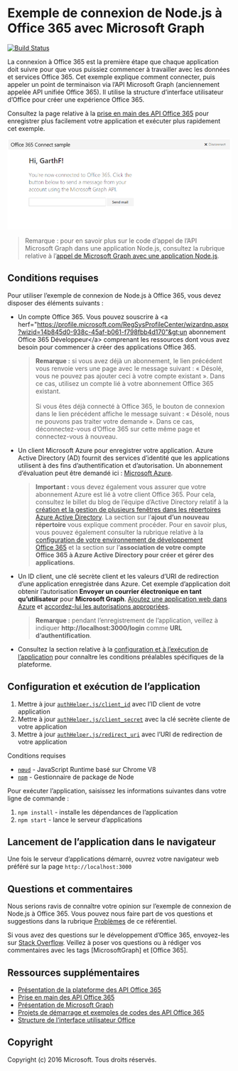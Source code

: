 # Exemple de connexion de Node.js à Office 365 avec Microsoft Graph
[![Build Status](https://travis-ci.org/OfficeDev/O365-Nodejs-Microsoft-Graph-Connect.svg?branch=master)](https://travis-ci.org/OfficeDev/O365-Nodejs-Microsoft-Graph-Connect)

La connexion à Office 365 est la première étape que chaque application doit suivre pour que vous puissiez commencer à travailler avec les données et services Office 365. Cet exemple explique comment connecter, puis appeler un point de terminaison via l’API Microsoft Graph (anciennement appelée API unifiée Office 365). Il utilise la structure d’interface utilisateur d’Office pour créer une expérience Office 365.

Consultez la page relative à la [prise en main des API Office 365](http://dev.office.com/getting-started/office365apis?platform=option-node#setup) pour enregistrer plus facilement votre application et exécuter plus rapidement cet exemple.

![Capture d’écran d’un exemple de connexion de Node.js à Office 365](../readme-imgs/screenshot.PNG)
> Remarque : pour en savoir plus sur le code d’appel de l’API Microsoft Graph dans une application Node.js, consultez la rubrique relative à l’[appel de Microsoft Graph avec une application Node.js](https://graph.microsoft.io/docs/platform/nodejs).

## Conditions requises

Pour utiliser l’exemple de connexion de Node.js à Office 365, vous devez disposer des éléments suivants :
* Un compte Office 365. Vous pouvez souscrire à &lt;a herf="https://profile.microsoft.com/RegSysProfileCenter/wizardnp.aspx?wizid=14b845d0-938c-45af-b061-f798fbb4d170"&gt;un abonnement Office 365 Développeur&lt;/a&gt; comprenant les ressources dont vous avez besoin pour commencer à créer des applications Office 365.

     > **Remarque :**
     si vous avez déjà un abonnement, le lien précédent vous renvoie vers une page avec le message suivant : « Désolé, vous ne pouvez pas ajouter ceci à votre compte existant ». Dans ce cas, utilisez un compte lié à votre abonnement Office 365 existant.<br /><br />
     Si vous êtes déjà connecté à Office 365, le bouton de connexion dans le lien précédent affiche le message suivant : « Désolé, nous ne pouvons pas traiter votre demande ». Dans ce cas, déconnectez-vous d’Office 365 sur cette même page et connectez-vous à nouveau.
* Un client Microsoft Azure pour enregistrer votre application. Azure Active Directory (AD) fournit des services d’identité que les applications utilisent à des fins d’authentification et d’autorisation. Un abonnement d’évaluation peut être demandé ici : [Microsoft Azure](https://account.windowsazure.com/SignUp).

     > **Important :**
     vous devez également vous assurer que votre abonnement Azure est lié à votre client Office 365. Pour cela, consultez le billet du blog de l’équipe d’Active Directory relatif à la [création et la gestion de plusieurs fenêtres dans les répertoires Azure Active Directory](http://blogs.technet.com/b/ad/archive/2013/11/08/creating-and-managing-multiple-windows-azure-active-directories.aspx). La section sur l’**ajout d’un nouveau répertoire** vous explique comment procéder. Pour en savoir plus, vous pouvez également consulter la rubrique relative à la [configuration de votre environnement de développement Office 365](https://msdn.microsoft.com/office/office365/howto/setup-development-environment#bk_CreateAzureSubscription) et la section sur l’**association de votre compte Office 365 à Azure Active Directory pour créer et gérer des applications**.
* Un ID client, une clé secrète client et les valeurs d’URI de redirection d’une application enregistrée dans Azure. Cet exemple d’application doit obtenir l’autorisation **Envoyer un courrier électronique en tant qu’utilisateur** pour **Microsoft Graph**. [Ajoutez une application web dans Azure](https://msdn.microsoft.com/office/office365/HowTo/add-common-consent-manually#bk_RegisterWebApp) et [accordez-lui les autorisations appropriées](https://github.com/OfficeDev/O365-Nodejs-Microsoft-Graph-Connect/wiki/Grant-permissions-to-the-Connect-application-in-Azure).

     > **Remarque :**
     pendant l’enregistrement de l’application, veillez à indiquer **http://localhost:3000/login** comme **URL d’authentification**.
     
* Consultez la section relative à la [configuration et à l’exécution de l’application](#configure-and-run-the-app) pour connaître les conditions préalables spécifiques de la plateforme.

## Configuration et exécution de l’application

1. Mettre à jour [```authHelper.js/client_id```](authHelper.js#L7) avec l’ID client de votre application
2. Mettre à jour [```authHelper.js/client_secret```](authHelper.js#L8) avec la clé secrète cliente de votre application
3. Mettre à jour [```authHelper.js/redirect_uri```](authHelper.js#L9) avec l’URI de redirection de votre application

Conditions requises
* [```nœud```](https://nodejs.org/en/) - JavaScript Runtime basé sur Chrome V8
* [```npm```](https://docs.npmjs.com/getting-started/installing-node) - Gestionnaire de package de Node

Pour exécuter l’application, saisissez les informations suivantes dans votre ligne de commande :

1. ```npm install``` - installe les dépendances de l’application
2. ```npm start``` - lance le serveur d’applications


## Lancement de l’application dans le navigateur
Une fois le serveur d’applications démarré, ouvrez votre navigateur web préféré sur la page ```http://localhost:3000```

## Questions et commentaires

Nous serions ravis de connaître votre opinion sur l’exemple de connexion de Node.js à Office 365. Vous pouvez nous faire part de vos questions et suggestions dans la rubrique [Problèmes](https://github.com/OfficeDev/O365-Nodejs-Microsoft-Graph-Connect/issues) de ce référentiel.

Si vous avez des questions sur le développement d’Office 365, envoyez-les sur [Stack Overflow](http://stackoverflow.com/questions/tagged/Office365+MicrosoftGraph). Veillez à poser vos questions ou à rédiger vos commentaires avec les tags [MicrosoftGraph] et [Office 365].
  
## Ressources supplémentaires

* [Présentation de la plateforme des API Office 365](https://msdn.microsoft.com/office/office365/howto/platform-development-overview)
* [Prise en main des API Office 365](http://dev.office.com/getting-started/office365apis)
* [Présentation de Microsoft Graph](http://graph.microsoft.io)
* [Projets de démarrage et exemples de codes des API Office 365](https://msdn.microsoft.com/office/office365/howto/starter-projects-and-code-samples)
* [Structure de l’interface utilisateur Office](https://github.com/OfficeDev/Office-UI-Fabric)

## Copyright
Copyright (c) 2016 Microsoft. Tous droits réservés.


